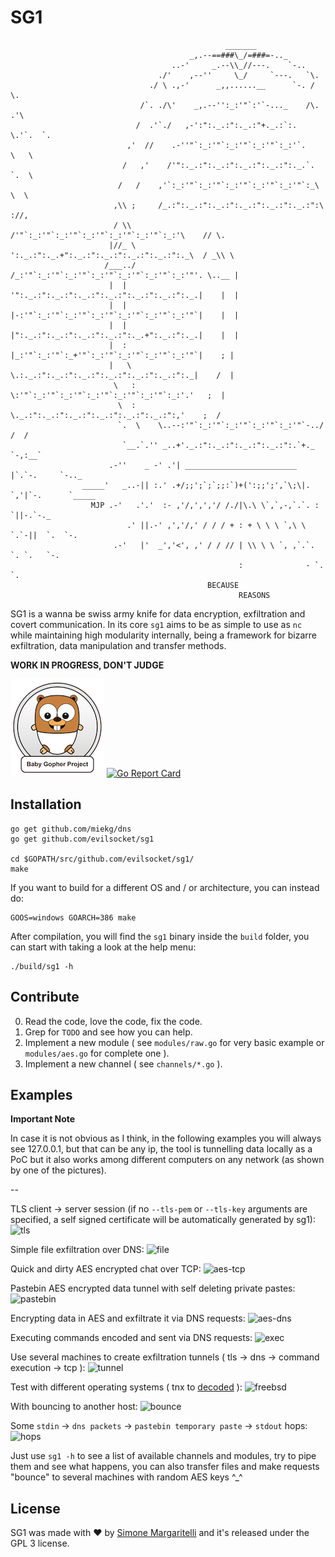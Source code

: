 # SG1

```
                                                _______                                
                                        _,.--==###\_/=###=-.._                         
                                    ..-'     _.--\\_//---.    `-..                     
                                 ./'    ,--''     \_/     `---.   `\.                  
                               ./ \ .,-'      _,,......__      `-. / \.                
                             /`. ./\'    _,.--'':_:'"`:'`-..._    /\. .'\              
                            /  .'`./   ,-':":._.:":._.:"+._.:`:.  \.'`.  `.            
                          ,'  //    .-''"`:_:'"`:_:'"`:_:'"`:_:'`.     \   \           
                         /   ,'    /'":._.:":._.:":._.:":._.:":._.`.    `.  \          
                        /   /    ,'`:_:'"`:_:'"`:_:'"`:_:'"`:_:'"`:_\     \  \         
                       ,\\ ;     /_.:":._.:":._.:":._.:":._.:":._.:":\     ://,        
                       / \\     /'"`:_:'"`:_:'"`:_:'"`:_:'"`:_:'"`:_:'\    // \.       
                      |//_ \   ':._.:":._.+":._.:":._.:":._.:":._.:":._\  / _\\ \      
                     /___../  /_:'"`:_:'"`:_:'"`:_:'"`:_:'"`:_:'"`:_:'"'. \..__ |      
                      |  |    '":._.:":._.:":._.:":._.:":._.:":._.:":._.|    |  |      
                      |  |    |-:'"`:_:'"`:_:'"`:_:'"`:_:'"`:_:'"`:_:'"`|    |  |      
                      |  |    |":._.:":._.:":._.:":._.:":._.+":._.:":._.|    |  |      
                      |  :    |_:'"`:_:'"`:_+'"`:_:'"`:_:'"`:_:'"`:_:'"`|    ; |       
                      |   \   \.:._.:":._.:":._.:":._.:":._.:":._.:":._|    /  |       
                       \   :   \:'"`:_:'"`:_:'"`:_:'"`:_:'"`:_:'"`:_:'.'   ;  |        
                        \  :    \._.:":._.:":._.:":._.:":._.:":._.:":,'    ;  /        
                        `.  \    \..--:'"`:_:'"`:_:'"`:_:'"`:_:'"`-../    /  /         
                         `__.`.'' _..+'._.:":._.:":._.:":._.:":.`+._  `-,:__`          
                      .-''    _ -' .'| _________________________ |`.`-.     `-.._      
                _____'   _..-|| :.' .+/;;';`;`;;:`)+(':;;';',`\;\|. `,'|`-.      `_____
                  MJP .-'   .'.'  :- ,'/,',','/ /./|\.\ \`,`,-,`.`. : `||-.`-._        
                          .' ||.-' ,','/,' / / / + : + \ \ \ `,\ \ `.`-||  `.  `-.     
                       .-'   |'  _','<', ,' / / // | \\ \ \ `, ,`.`. `. `.   `-.       
                                                   :              - `. `.              
                                            BECAUSE
                                                   REASONS      
```

SG1 is a wanna be swiss army knife for data encryption, exfiltration and covert communication. In its core `sg1` aims to be as simple to use as `nc` while maintaining high modularity internally, being a framework for bizarre exfiltration, data manipulation and transfer methods.

**WORK IN PROGRESS, DON'T JUDGE**

[![baby-gopher](https://raw.githubusercontent.com/drnic/babygopher-site/gh-pages/images/babygopher-badge.png)](http://www.babygopher.org) [![Go Report Card](https://goreportcard.com/badge/github.com/evilsocket/sg1)](https://goreportcard.com/report/github.com/evilsocket/sg1)

## Installation

    go get github.com/miekg/dns
    go get github.com/evilsocket/sg1

    cd $GOPATH/src/github.com/evilsocket/sg1/
    make

If you want to build for a different OS and / or architecture, you can instead do:

    GOOS=windows GOARCH=386 make

After compilation, you will find the `sg1` binary inside the `build` folder, you can start with taking a look at the help menu:

    ./build/sg1 -h

## Contribute

0) Read the code, love the code, fix the code.
1) Grep for `TODO` and see how you can help.
2) Implement a new module ( see `modules/raw.go` for very basic example or `modules/aes.go` for complete one ).
3) Implement a new channel ( see `channels/*.go` ).

## Examples

**Important Note**

In case it is not obvious as I think, in the following examples you will always see 127.0.0.1, but that can be any ip, the tool is tunnelling data locally as a PoC but it also works among different computers on any network (as shown by one of the pictures).

--

TLS client -> server session (if no `--tls-pem` or `--tls-key` arguments are specified, a self signed certificate will be automatically generated by sg1):
![tls](https://pbs.twimg.com/media/DPPSi8KW4AIVDVo.jpg:large)

Simple file exfiltration over DNS:
![file](https://pbs.twimg.com/media/DPH8KkAWsAE5rZZ.jpg:large)

Quick and dirty AES encrypted chat over TCP:
![aes-tcp](https://pbs.twimg.com/media/DPHAlOXWAAA9kKv.jpg:large)

Pastebin AES encrypted data tunnel with self deleting private pastes:
![pastebin](https://pbs.twimg.com/media/DPQl7zoXUAAIdQ9.jpg:large)

Encrypting data in AES and exfiltrate it via DNS requests:
![aes-dns](https://pbs.twimg.com/media/DPHsSLwWkAEbg7P.jpg:large)

Executing commands encoded and sent via DNS requests:
![exec](https://pbs.twimg.com/media/DPKgERnX0AEKuJn.jpg:large)

Use several machines to create exfiltration tunnels ( tls -> dns -> command execution -> tcp ):
![tunnel](https://pbs.twimg.com/media/DPPhxAnX4AI7UUV.jpg:large)

Test with different operating systems ( tnx to [decoded](https://twitter.com/d3d0c3d) ):
![freebsd](https://pbs.twimg.com/media/DPH0612UQAA3gzg.jpg:large)

With bouncing to another host:
![bounce](https://pbs.twimg.com/media/DPHtBocWsAAyDVN.jpg:large)

Some `stdin` -> `dns packets` -> `pastebin temporary paste` -> `stdout` hops:
![hops](https://pbs.twimg.com/media/DPQ58EhW0AA7CFz.jpg:large)

Just use `sg1 -h` to see a list of available channels and modules, try to pipe them and see what happens, you can also transfer files and make requests "bounce" to several machines with random AES keys ^_^

## License

SG1 was made with ♥  by [Simone Margaritelli](https://www.evilsocket.net/) and it's released under the GPL 3 license.

